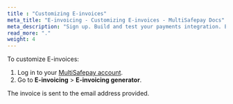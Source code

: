 ```yaml
---
title : "Customizing E-invoices"
meta_title: "E-invoicing - Customizing E-invoices - MultiSafepay Docs"
meta_description: "Sign up. Build and test your payments integration. Explore our products and services. Use our API Reference, SDKs, and wrappers. Get support."
read_more: "."
weight: 4
---
```


To customize E-invoices:

1. Log in to your [MultiSafepay account](https://merchant.multisafepay.com).
2. Go to **E-invoicing** > **E-invoicing generator**. 

The invoice is sent to the email address provided. 